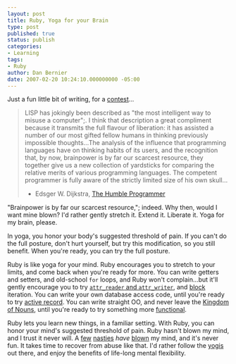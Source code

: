 ```yaml
---
layout: post
title: Ruby, Yoga for your Brain
type: post
published: true
status: publish
categories:
- Learning
tags:
- Ruby
author: Dan Bernier
date: 2007-02-20 10:24:10.000000000 -05:00
---
```


Just a fun little bit of writing, for a [contest](http://on-ruby.blogspot.com/2007/01/blogging-contest-february-challenge.html)...

> LISP has jokingly been described as "the most intelligent way to misuse a computer";. I think that description a great compliment because it transmits the full flavour of liberation: it has assisted a number of our most gifted fellow humans in thinking previously impossible thoughts...The analysis of the influence that programming languages have on thinking habits of its users, and the recognition that, by now, brainpower is by far our scarcest resource, they together give us a new collection of yardsticks for comparing the relative merits of various programming languages. The competent programmer is fully aware of the strictly limited size of his own skull&#8230;
> - Edsger W. Dijkstra, [The Humble Programmer](http://www.cs.utexas.edu/~EWD/transcriptions/EWD03xx/EWD340.html)

"Brainpower is by far our scarcest resource,"; indeed.  Why then, would I want mine blown?  I'd rather gently stretch it.  Extend it.  Liberate it.  Yoga for my brain, please.

In yoga, you honor your body's suggested threshold of pain.  If you can't do the full posture, don't hurt yourself, but try this modification, so you still benefit.  When you're ready, you can try the full posture.

Ruby is like yoga for your mind.  Ruby encourages you to stretch to your limits, and come back when you're ready for more.  You can write getters and setters, and old-school `for` loops, and Ruby won't complain&#8230;but it'll gently encourage you to try [`attr_reader` and `attr_writer`](http://www.ruby-doc.org/docs/UsersGuide/rg/accessors.html), and [block](http://www.artima.com/intv/closures.html) iteration.  You can write your own database access code, until you're ready to try [active record](http://wiki.rubyonrails.com/rails/pages/ActiveRecord).  You can write straight OO, and never leave the [Kingdom of Nouns](http://steve-yegge.blogspot.com/2006/03/execution-in-kingdom-of-nouns.html), until you're ready to try something more [functional](http://tech.rufy.com/2006/11/functional-programming-in-ruby.html).

Ruby lets you learn new things, in a familiar setting.  With Ruby, you can honor your mind's suggested threshold of pain.  Ruby hasn't blown my mind, and I trust it never will.  A [few](http://jutopia.tirsen.com/articles/2005/10/28/why-ruby-on-rails) [nasties](http://java.sun.com/products/ejb/) _have_ [blown](http://ptrthomas.wordpress.com/2006/06/06/java-call-stack-from-http-upto-jdbc-as-a-picture/) my mind, and it's never fun.  It takes time to recover from abuse like that.  I'd rather follow the [yogis](http://weblog.raganwald.com/2007/02/but-y-would-i-want-to-do-thing-like.html) out there, and enjoy the benefits of life-long mental flexibility.
